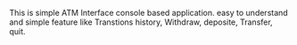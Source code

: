 This is simple ATM Interface console based application. easy to understand and simple feature like Transtions history, Withdraw, deposite, Transfer, quit.
